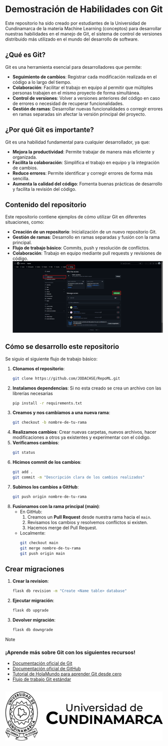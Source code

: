 # Demostración de Habilidades con Git

Este repositorio ha sido creado por estudiantes de la Universidad de Cundinamarca de la materia Machine Learning (conceptos) para desarrollar nuestras habilidades en el manejo de Git, el sistema de control de versiones distribuido más utilizado en el mundo del desarrollo de software.

## ¿Qué es Git?

Git es una herramienta esencial para desarrolladores que permite:

* **Seguimiento de cambios**: Registrar cada modificación realizada en el código a lo largo del tiempo.
* **Colaboración**: Facilitar el trabajo en equipo al permitir que múltiples personas trabajen en el mismo proyecto de forma simultánea.
* **Control de versiones**: Volver a versiones anteriores del código en caso de errores o necesidad de recuperar funcionalidades.
* **Gestión de ramas**: Desarrollar nuevas funcionalidades o corregir errores en ramas separadas sin afectar la versión principal del proyecto.

## ¿Por qué Git es importante?

Git es una habilidad fundamental para cualquier desarrollador, ya que:

* **Mejora la productividad**: Permite trabajar de manera más eficiente y organizada.
* **Facilita la colaboración**: Simplifica el trabajo en equipo y la integración de cambios.
* **Reduce errores**: Permite identificar y corregir errores de forma más sencilla.
* **Aumenta la calidad del código**: Fomenta buenas prácticas de desarrollo y facilita la revisión del código.

## Contenido del repositorio

Este repositorio contiene ejemplos de cómo utilizar Git en diferentes situaciones, como:

* **Creación de un repositorio**: Inicialización de un nuevo repositorio Git.
* **Gestión de ramas**: Desarrollo en ramas separadas y fusión con la rama principal.
* **Flujo de trabajo básico**: Commits, push y resolución de conflictos.
* **Colaboración**: Trabajo en equipo mediante pull requests y revisiones de código.
![alt text](/assets/image.png)

## Cómo se desarrollo este repositorio

Se siguio el siguiente flujo de trabajo básico:

1. **Clonamos el repositorio**:
    ```bash
    git clone https://github.com/JODACHSE/RepoML.git
    ```
2. **Instalamos dependencias**:
    Si no esta creado se crea un archivo con las librerías necesarias
    ```bash
    pip install -r requirements.txt
    ```
3. **Creamos y nos cambiamos a una nueva rama**:
    ```bash
    git checkout -b nombre-de-tu-rama
    ```
4. **Realizamos cambios**: Crear nuevas carpetas, nuevos archivos, hacer modificaciones a otros ya existentes y experimentar con el código.
5. **Verificamos cambios**:
    ```bash
    git status
    ```
6. **Hicimos commit de los cambios**:
    ```bash
    git add .
    git commit -m "Descripción clara de los cambios realizados"
    ```
7. **Subimos los cambios a GitHub**:
    ```bash
    git push origin nombre-de-tu-rama
    ```
8. **Fusionamos con la rama principal (main)**:
    * En GitHub:
        1. Creamos un **Pull Request** desde nuestra rama hacia el `main`.
        2. Revisamos los cambios y resolvemos conflictos si existen.
        3. Hacemos merge del Pull Request.
    * Localmente:
        ```bash
        git checkout main
        git merge nombre-de-tu-rama
        git push origin main
        ```

## Crear migraciones
1. **Crear la revision**:
    ```bash
    flask db revision -m "Create <Name table> database"
    ```
2. **Ejecutar migración**:
    ```bash
    flask db upgrade
    ```
3. **Devolver migración**:
    ```bash
    flask db downgrade
    ```

> [!NOTE]
> ### ¡Aprende más sobre Git con los siguientes recursos!
> * [Documentación oficial de Git](https://git-scm.com/doc)
> * [Documentación oficial de GitHub](https://docs.github.com/es)
> * [Tutorial de HolaMundo para aprender Git desde cero](https://youtu.be/VdGzPZ31ts8?si=jSTfhZUeCQtctHAS)
> * [Flujo de trabajo Git estándar](https://docs.github.com/es/get-started/using-github/github-flow)

\
![alt text](/assets/IMAGOTIPO%20HORIZONTAL%20NEGRO.png)
